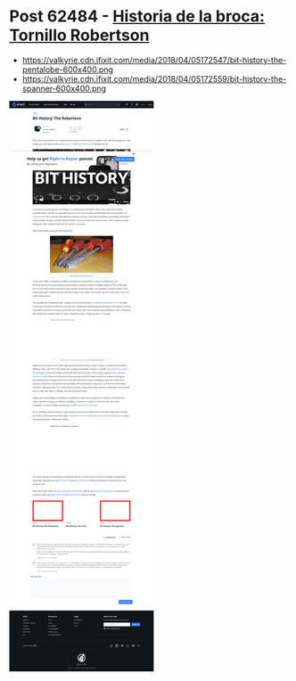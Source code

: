 # Post 62484 - [Historia de la broca: Tornillo Robertson](https://www.ifixit.com/News/62484/historia-de-la-broca-robertson)

- https://valkyrie.cdn.ifixit.com/media/2018/04/05172547/bit-history-the-pentalobe-600x400.png
- https://valkyrie.cdn.ifixit.com/media/2018/04/05172559/bit-history-the-spanner-600x400.png

![screencap](screenshots/ff81cf65-84d8-4416-91b0-5db24ae28583.png)
